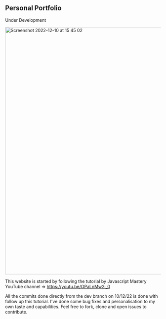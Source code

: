 ## Personal Portfolio

Under Development

<img width="800" alt="Screenshot 2022-12-10 at 15 45 02" src="https://user-images.githubusercontent.com/69481095/206863427-c19d2fc2-5df5-4ad8-8092-81267bc9bd3e.png">

This website is started by following the tutorial by Javascript Mastery YouTube channel => https://youtu.be/OPaLnMw2i_0

All the commits done directly from the dev branch on 10/12/22 is done with follow up this tutorial. I've done some bug fixes and personalisation to my own taste and capabilities. Feel free to fork, clone and open issues to contribute. 
